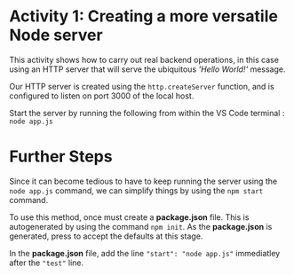 # Activity 1: Creating a more versatile Node server

This activity shows how to carry out real backend operations, in this case using an HTTP server that will serve the ubiquitous *'Hello World!'* message.

Our HTTP server is created using the `http.createServer` function, and is configured to listen on port 3000 of the local host.

Start the server by running the following from within the VS Code terminal : `node app.js`

# Further Steps

Since it can become tedious to have to keep running the server using the `node app.js` command, we can simplify things by using the `npm start` command.

To use this method, once must create a **package.json** file.  This is autogenerated by using the command `npm init`.  As the **package.json** is generated, press <Enter> to accept the defaults at this stage.

In the **package.json** file, add the line `"start": "node app.js"` immediatley after the `"test"` line.

